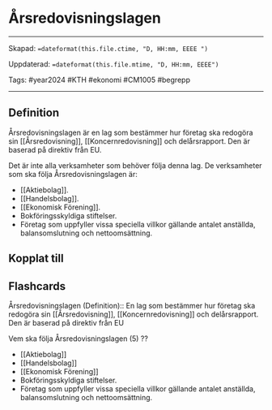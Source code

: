 # Årsredovisningslagen

---
Skapad: `=dateformat(this.file.ctime, "D, HH:mm, EEEE ")`

Uppdaterad: `=dateformat(this.file.mtime, "D, HH:mm, EEEE")`

Tags: #year2024 #KTH #ekonomi #CM1005 #begrepp

---

## Definition

Årsredovisningslagen är en lag som bestämmer hur företag ska redogöra sin [[Årsredovisning]], [[Koncernredovisning]] och delårsrapport. Den är baserad på direktiv från EU.

Det är inte alla verksamheter som behöver följa denna lag. De verksamheter som ska följa Årsredovisningslagen är:

- [[Aktiebolag]].
- [[Handelsbolag]].
- [[Ekonomisk Förening]].
- Bokföringsskyldiga stiftelser.
- Företag som uppfyller vissa speciella villkor gällande antalet anställda, balansomslutning och nettoomsättning.

## Kopplat till

## Flashcards

Årsredovisningslagen (Definition):: En lag som bestämmer hur företag ska redogöra sin [[Årsredovisning]], [[Koncernredovisning]] och delårsrapport. Den är baserad på direktiv från EU
<!--SR:!2024-03-08,13,230!2024-03-01,3,256-->

Vem ska följa Årsredovisningslagen (5)
??
- [[Aktiebolag]]
- [[Handelsbolag]]
- [[Ekonomisk Förening]]
- Bokföringsskyldiga stiftelser.
- Företag som uppfyller vissa speciella villkor gällande antalet anställda, balansomslutning och nettoomsättning.
<!--SR:!2024-03-15,28,270!2024-03-31,39,308-->
